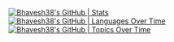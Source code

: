 [![Bhavesh38's GitHub | Stats](https://stats.quine.sh/Bhavesh38/github?theme=dark)](https://quine.sh)
[![Bhavesh38's GitHub | Languages Over Time](https://stats.quine.sh/Bhavesh38/languages-over-time?theme=dark)](https://quine.sh)
[![Bhavesh38's GitHub | Topics Over Time](https://stats.quine.sh/Bhavesh38/topics-over-time?theme=dark)](https://quine.sh)


